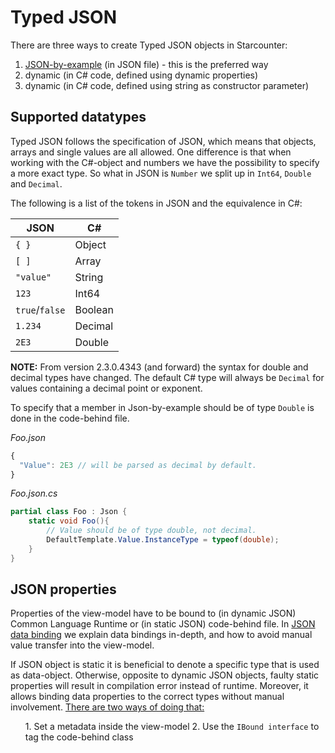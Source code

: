 # Typed JSON

There are three ways to create Typed JSON objects in Starcounter:

1. [JSON-by-example](/guides/typed-json/json-by-example.html) (in JSON file) - this is the preferred way
2. dynamic (in C# code, defined using dynamic properties)
3. dynamic (in C# code, defined using string as constructor parameter)

## Supported datatypes

Typed JSON follows the specification of JSON, which means that objects, arrays and single values are all allowed. One difference is that when working with the C#-object and numbers we have the possibility to specify a more exact type. So what in JSON is `Number` we split up in `Int64`, `Double` and `Decimal`.

The following is a list of the tokens in JSON and the equivalence in C#:

| JSON | C# |
|----------------|---------|
| `{ }` | Object |
| `[ ]` | Array |
| `"value"` | String |
| `123` | Int64 |
| `true`/`false` | Boolean |
| `1.234` | Decimal |
| `2E3` | Double |

**NOTE:** From version 2.3.0.4343 (and forward) the syntax for double and decimal types have changed. The default C# type will always be `Decimal` for values containing a decimal point or exponent.

To specify that a member in Json-by-example should be of type `Double` is done in the code-behind file.

*Foo.json*
```javascript
{
  "Value": 2E3 // will be parsed as decimal by default.
}
```

*Foo.json.cs*
```csharp
partial class Foo : Json {
    static void Foo(){
    	// Value should be of type double, not decimal.
        DefaultTemplate.Value.InstanceType = typeof(double);
    }
}
```

## JSON properties

Properties of the view-model have to be bound to (in dynamic JSON) Common Language Runtime or (in static JSON) code-behind file. In <a href="/guides/typed-json/json-data-binding.html">JSON data binding</a> we explain data bindings in-depth, and how to avoid manual value transfer into the view-model.

If JSON object is static it is beneficial to denote a specific type that is used as data-object. Otherwise, opposite to dynamic JSON objects, faulty static properties will result in compilation error instead of runtime. Moreover, it allows binding data properties to the correct types without manual involvement.
<a href="/guides/typed-json/json-data-binding.html">There are two ways of doing that:</a>
<ul>
1. Set a metadata inside the view-model
2. Use the <code>IBound interface</code> to tag the code-behind class</ul>
